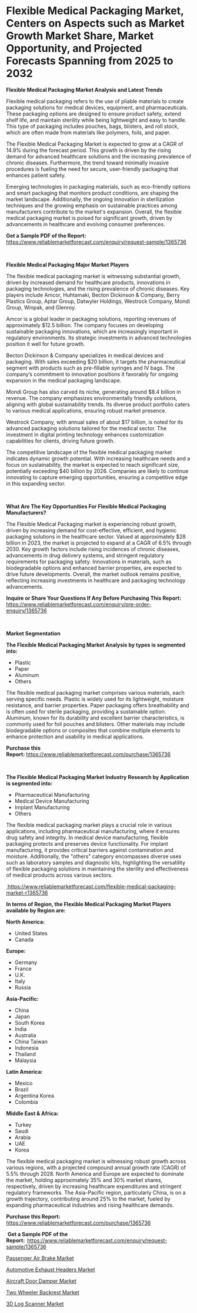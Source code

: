 <p><h1>Flexible Medical Packaging Market, Centers on Aspects such as Market Growth Market Share, Market Opportunity, and Projected Forecasts Spanning from 2025 to 2032</h1></p><p><strong>Flexible Medical Packaging Market Analysis and Latest Trends</strong></p>
<p><p>Flexible medical packaging refers to the use of pliable materials to create packaging solutions for medical devices, equipment, and pharmaceuticals. These packaging options are designed to ensure product safety, extend shelf life, and maintain sterility while being lightweight and easy to handle. This type of packaging includes pouches, bags, blisters, and roll stock, which are often made from materials like polymers, foils, and paper.</p><p>The Flexible Medical Packaging Market is expected to grow at a CAGR of 14.9% during the forecast period. This growth is driven by the rising demand for advanced healthcare solutions and the increasing prevalence of chronic diseases. Furthermore, the trend toward minimally invasive procedures is fueling the need for secure, user-friendly packaging that enhances patient safety.</p><p>Emerging technologies in packaging materials, such as eco-friendly options and smart packaging that monitors product conditions, are shaping the market landscape. Additionally, the ongoing innovation in sterilization techniques and the growing emphasis on sustainable practices among manufacturers contribute to the market's expansion. Overall, the flexible medical packaging market is poised for significant growth, driven by advancements in healthcare and evolving consumer preferences.</p></p>
<p><strong>Get a Sample PDF of the Report:&nbsp;</strong> <a href="https://www.reliablemarketforecast.com/enquiry/request-sample/1365736?utm_campaign=1875&utm_medium=2&utm_source=Github&utm_content=ia&utm_term=22032025&utm_id=flexible-medical-packaging">https://www.reliablemarketforecast.com/enquiry/request-sample/1365736</a></p>
<p>&nbsp;</p>
<p><strong>Flexible Medical Packaging Major Market Players</strong></p>
<p><p>The flexible medical packaging market is witnessing substantial growth, driven by increased demand for healthcare products, innovations in packaging technologies, and the rising prevalence of chronic diseases. Key players include Amcor, Huhtamaki, Becton Dickinson & Company, Berry Plastics Group, Aptar Group, Datwyler Holdings, Westrock Company, Mondi Group, Winpak, and Glenroy.</p><p>Amcor is a global leader in packaging solutions, reporting revenues of approximately $12.5 billion. The company focuses on developing sustainable packaging innovations, which are increasingly important in regulatory environments. Its strategic investments in advanced technologies position it well for future growth.</p><p>Becton Dickinson & Company specializes in medical devices and packaging. With sales exceeding $20 billion, it targets the pharmaceutical segment with products such as pre-fillable syringes and IV bags. The company’s commitment to innovation positions it favorably for ongoing expansion in the medical packaging landscape.</p><p>Mondi Group has also carved its niche, generating around $8.4 billion in revenue. The company emphasizes environmentally friendly solutions, aligning with global sustainability trends. Its diverse product portfolio caters to various medical applications, ensuring robust market presence.</p><p>Westrock Company, with annual sales of about $17 billion, is noted for its advanced packaging solutions tailored for the medical sector. The investment in digital printing technology enhances customization capabilities for clients, driving future growth.</p><p>The competitive landscape of the flexible medical packaging market indicates dynamic growth potential. With increasing healthcare needs and a focus on sustainability, the market is expected to reach significant size, potentially exceeding $40 billion by 2026. Companies are likely to continue innovating to capture emerging opportunities, ensuring a competitive edge in this expanding sector.</p></p>
<p>&nbsp;</p>
<p><strong>What Are The Key Opportunities For Flexible Medical Packaging Manufacturers?</strong></p>
<p><p>The Flexible Medical Packaging market is experiencing robust growth, driven by increasing demand for cost-effective, efficient, and hygienic packaging solutions in the healthcare sector. Valued at approximately $28 billion in 2023, the market is projected to expand at a CAGR of 6.5% through 2030. Key growth factors include rising incidences of chronic diseases, advancements in drug delivery systems, and stringent regulatory requirements for packaging safety. Innovations in materials, such as biodegradable options and enhanced barrier properties, are expected to drive future developments. Overall, the market outlook remains positive, reflecting increasing investments in healthcare and packaging technology advancements.</p></p>
<p><strong>Inquire or Share Your Questions If Any Before Purchasing This Report:</strong> <a href="https://www.reliablemarketforecast.com/enquiry/pre-order-enquiry/1365736?utm_campaign=1875&utm_medium=2&utm_source=Github&utm_content=ia&utm_term=22032025&utm_id=flexible-medical-packaging">https://www.reliablemarketforecast.com/enquiry/pre-order-enquiry/1365736</a></p>
<p>&nbsp;</p>
<p><strong>Market Segmentation</strong></p>
<p><strong>The Flexible Medical Packaging Market Analysis by types is segmented into:</strong></p>
<p><ul><li>Plastic</li><li>Paper</li><li>Aluminum</li><li>Others</li></ul></p>
<p><p>The flexible medical packaging market comprises various materials, each serving specific needs. Plastic is widely used for its lightweight, moisture resistance, and barrier properties. Paper packaging offers breathability and is often used for sterile packaging, providing a sustainable option. Aluminum, known for its durability and excellent barrier characteristics, is commonly used for foil pouches and blisters. Other materials may include biodegradable options or composites that combine multiple elements to enhance protection and usability in medical applications.</p></p>
<p><strong>Purchase this Report:&nbsp;</strong><a href="https://www.reliablemarketforecast.com/purchase/1365736?utm_campaign=1875&utm_medium=2&utm_source=Github&utm_content=ia&utm_term=22032025&utm_id=flexible-medical-packaging">https://www.reliablemarketforecast.com/purchase/1365736</a></p>
<p>&nbsp;</p>
<p><strong>The Flexible Medical Packaging Market Industry Research by Application is segmented into:</strong></p>
<p><ul><li>Pharmaceutical Manufacturing</li><li>Medical Device Manufacturing</li><li>Implant Manufacturing</li><li>Others</li></ul></p>
<p><p>The flexible medical packaging market plays a crucial role in various applications, including pharmaceutical manufacturing, where it ensures drug safety and integrity. In medical device manufacturing, flexible packaging protects and preserves device functionality. For implant manufacturing, it provides critical barriers against contamination and moisture. Additionally, the "others" category encompasses diverse uses such as laboratory samples and diagnostic kits, highlighting the versatility of flexible packaging solutions in maintaining the sterility and effectiveness of medical products across various sectors.</p></p>
<p><a href="https://www.reliablemarketforecast.com/flexible-medical-packaging-market-r1365736?utm_campaign=1875&utm_medium=2&utm_source=Github&utm_content=ia&utm_term=22032025&utm_id=flexible-medical-packaging">&nbsp;https://www.reliablemarketforecast.com/flexible-medical-packaging-market-r1365736</a></p>
<p><strong>In terms of Region, the Flexible Medical Packaging Market Players available by Region are:</strong></p>
<p>
    <p> <strong> North America: </strong>
        <ul>
            <li>United States</li>
            <li>Canada</li>
        </ul>
        </p> 
    <p> <strong> Europe: </strong>
        <ul>
            <li>Germany</li>
            <li>France</li>
            <li>U.K.</li>
            <li>Italy</li>
            <li>Russia</li>
        </ul>
        </p> 
    <p> <strong> Asia-Pacific: </strong>
        <ul>
            <li>China</li>
            <li>Japan</li>
            <li>South Korea</li>
            <li>India</li>
            <li>Australia</li>
            <li>China Taiwan</li>
            <li>Indonesia</li>
            <li>Thailand</li>
            <li>Malaysia</li>
        </ul>
        </p> 
    <p> <strong> Latin America: </strong>
        <ul>
            <li>Mexico</li>
            <li>Brazil</li>
            <li>Argentina Korea</li>
            <li>Colombia</li>
        </ul>
        </p> 
    <p> <strong> Middle East & Africa: </strong>
        <ul>
            <li>Turkey</li>
            <li>Saudi</li>
            <li>Arabia</li>
            <li>UAE</li>
            <li>Korea</li>
        </ul>
    </p>
    </p>
<p><p>The flexible medical packaging market is witnessing robust growth across various regions, with a projected compound annual growth rate (CAGR) of 5.5% through 2028. North America and Europe are expected to dominate the market, holding approximately 35% and 30% market shares, respectively, driven by increasing healthcare expenditures and stringent regulatory frameworks. The Asia-Pacific region, particularly China, is on a growth trajectory, contributing around 25% to the market, fueled by expanding pharmaceutical industries and rising healthcare demands.</p></p>
<p><strong>Purchase this Report: </strong><a href="https://www.reliablemarketforecast.com/purchase/1365736?utm_campaign=1875&utm_medium=2&utm_source=Github&utm_content=ia&utm_term=22032025&utm_id=flexible-medical-packaging">https://www.reliablemarketforecast.com/purchase/1365736</a></p>
<p>&nbsp;<strong>Get a Sample PDF of the Report:&nbsp;&nbsp;</strong><a href="https://www.reliablemarketforecast.com/enquiry/request-sample/1365736?utm_campaign=1875&utm_medium=2&utm_source=Github&utm_content=ia&utm_term=22032025&utm_id=flexible-medical-packaging">https://www.reliablemarketforecast.com/enquiry/request-sample/1365736</a></p>
<p><strong></strong></p>
<p><p><a href="https://github.com/yenagmah/Market-Research-Report-List-1/blob/main/passenger-air-brake-market.md?utm_campaign=1875&utm_medium=2&utm_source=Github&utm_content=ia&utm_term=22032025&utm_id=flexible-medical-packaging">Passenger Air Brake Market</a></p><p><a href="https://github.com/sitarzerpa3d/Market-Research-Report-List-1/blob/main/automotive-exhaust-headers-market.md?utm_campaign=1875&utm_medium=2&utm_source=Github&utm_content=ia&utm_term=22032025&utm_id=flexible-medical-packaging">Automotive Exhaust Headers Market</a></p><p><a href="https://github.com/kevoncesya4j/Market-Research-Report-List-1/blob/main/aircraft-door-damper-market.md?utm_campaign=1875&utm_medium=2&utm_source=Github&utm_content=ia&utm_term=22032025&utm_id=flexible-medical-packaging">Aircraft Door Damper Market</a></p><p><a href="https://github.com/rentzszaszjn/Market-Research-Report-List-1/blob/main/two-wheeler-backrest-market.md?utm_campaign=1875&utm_medium=2&utm_source=Github&utm_content=ia&utm_term=22032025&utm_id=flexible-medical-packaging">Two Wheeler Backrest Market</a></p><p><a href="https://github.com/ziringebrur1/Market-Research-Report-List-1/blob/main/3d-log-scanner-market.md?utm_campaign=1875&utm_medium=2&utm_source=Github&utm_content=ia&utm_term=22032025&utm_id=flexible-medical-packaging">3D Log Scanner Market</a></p></p>